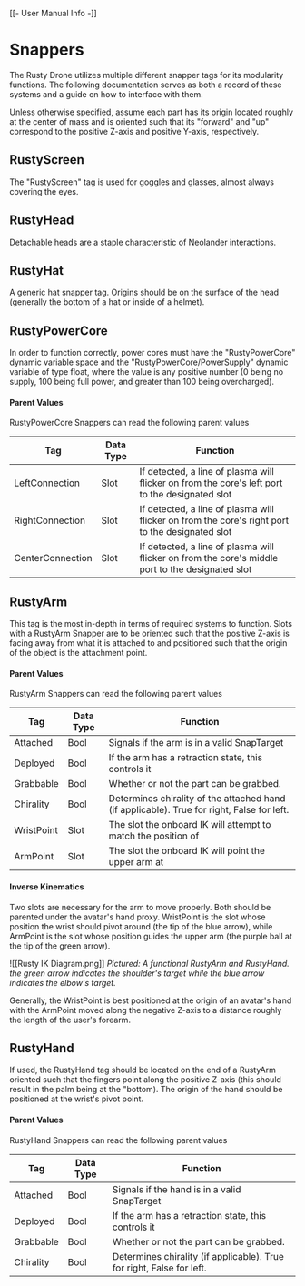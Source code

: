 [[- User Manual Info -]]
# Snappers
The Rusty Drone utilizes multiple different snapper tags for its modularity functions. The following documentation serves as both a record of these systems and a guide on how to interface with them.

Unless otherwise specified, assume each part has its origin located roughly at the center of mass and is oriented such that its "forward" and "up" correspond to the positive Z-axis and positive Y-axis, respectively.
## RustyScreen
The "RustyScreen" tag is used for goggles and glasses, almost always covering the eyes.
## RustyHead
Detachable heads are a staple characteristic of Neolander interactions.
## RustyHat
A generic hat snapper tag. Origins should be on the surface of the head (generally the bottom of a hat or inside of a helmet).
## RustyPowerCore
In order to function correctly, power cores must have the "RustyPowerCore" dynamic variable space and the "RustyPowerCore/PowerSupply" dynamic variable of type float, where the value is any positive number (0 being no supply, 100 being full power, and greater than 100 being overcharged). 
#### Parent Values
RustyPowerCore Snappers can read the following parent values

| Tag              | Data Type | Function                                                                                         |
| ---------------- | --------- | ------------------------------------------------------------------------------------------------ |
| LeftConnection   | Slot      | If detected, a line of plasma will flicker on from the core's left port to the designated slot   |
| RightConnection  | Slot      | If detected, a line of plasma will flicker on from the core's right port to the designated slot  |
| CenterConnection | Slot      | If detected, a line of plasma will flicker on from the core's middle port to the designated slot |
## RustyArm
This tag is the most in-depth in terms of required systems to function. Slots with a RustyArm Snapper are to be oriented such that the positive Z-axis is facing away from what it is attached to and positioned such that the origin of the object is the attachment point.
#### Parent Values
RustyArm Snappers can read the following parent values

| Tag        | Data Type | Function                                                                                   |
| ---------- | --------- | ------------------------------------------------------------------------------------------ |
| Attached   | Bool      | Signals if the arm is in a valid SnapTarget                                                |
| Deployed   | Bool      | If the arm has a retraction state, this controls it                                        |
| Grabbable  | Bool      | Whether or not the part can be grabbed.                                                    |
| Chirality  | Bool      | Determines chirality of the attached hand (if applicable). True for right, False for left. |
| WristPoint | Slot      | The slot the onboard IK will attempt to match the position of                              |
| ArmPoint   | Slot      | The slot the onboard IK will point the upper arm at                                        |
#### Inverse Kinematics
Two slots are necessary for the arm to move properly. Both should be parented under the avatar's hand proxy. WristPoint is the slot whose position the wrist should pivot around (the tip of the blue arrow), while ArmPoint is the slot whose position guides the upper arm (the purple ball at the tip of the green arrow).

![[Rusty IK Diagram.png]]
*Pictured: A functional RustyArm and RustyHand. the green arrow indicates the shoulder's target while the blue arrow indicates the elbow's target.*

Generally, the WristPoint is best positioned at the origin of an avatar's hand with the ArmPoint moved along the negative Z-axis to a distance roughly the length of the user's forearm.
## RustyHand
If used, the RustyHand tag should be located on the end of a RustyArm oriented such that the fingers point along the positive Z-axis (this should result in the palm being at the "bottom). The origin of the hand should be positioned at the wrist's pivot point.
#### Parent Values
RustyHand Snappers can read the following parent values

| Tag       | Data Type | Function                                                              |
| --------- | --------- | --------------------------------------------------------------------- |
| Attached  | Bool      | Signals if the hand is in a valid SnapTarget                          |
| Deployed  | Bool      | If the arm has a retraction state, this controls it                   |
| Grabbable | Bool      | Whether or not the part can be grabbed.                               |
| Chirality | Bool      | Determines chirality (if applicable). True for right, False for left. |
